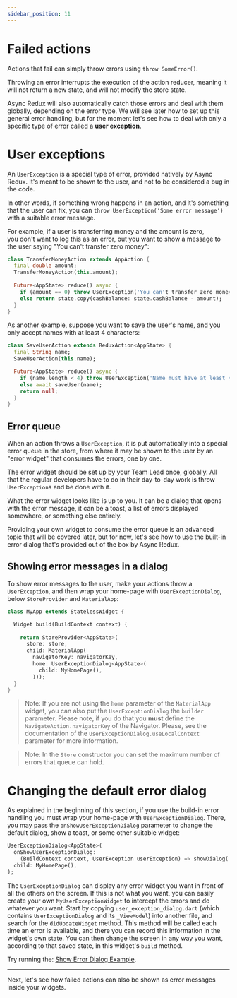 ```yaml
---
sidebar_position: 11
---
```


# Failed actions

Actions that fail can simply throw errors using `throw SomeError()`.

Throwing an error interrupts the execution of the action reducer,
meaning it will not return a new state, and will not modify the store state.

Async Redux will also automatically catch those errors and deal with them globally,
depending on the error type. We will see later how to set up this general error handling,
but for the moment let's see how to deal with only a specific type of error called
a **user exception**.

# User exceptions

An `UserException` is a special type of error, provided natively by Async Redux.
It's meant to be shown to the user, and not to be considered a bug in the code.

In other words, if something wrong happens in an action, and it's something that the user can fix,
you can `throw UserException('Some error message')` with a suitable error message.

For example, if a user is transferring money and the amount is zero,   
you don't want to log this as an error, but you want to show a message to the user
saying "You can't transfer zero money":

```dart
class TransferMoneyAction extends AppAction {
  final double amount;
  TransferMoneyAction(this.amount);
  
  Future<AppState> reduce() async {
    if (amount == 0) throw UserException('You can't transfer zero money.');
    else return state.copy(cashBalance: state.cashBalance - amount);
  }
}
```

As another example, suppose you want to save the user's name, and you only accept names with at
least 4 characters:

```dart
class SaveUserAction extends ReduxAction<AppState> {
  final String name;
  SaveUserAction(this.name);

  Future<AppState> reduce() async {
    if (name.length < 4) throw UserException('Name must have at least 4 letters.'));
    else await saveUser(name);
    return null;
  }
}
```

## Error queue

When an action throws a `UserException`, it is put automatically into a special error queue
in the store, from where it may be shown to the user by an "error widget" that consumes the errors,
one by one.

The error widget should be set up by your Team Lead once, globally.
All that the regular developers have to do in their day-to-day work is throw `UserException`s and
be done with it.

What the error widget looks like is up to you. It can be a dialog that opens with the error message,
it can be a toast, a list of errors displayed somewhere, or something else entirely.

Providing your own widget to consume the error queue is an advanced topic that will be covered
later, but for now, let's see how to use the built-in error dialog that's provided out of the box
by Async Redux.

## Showing error messages in a dialog

To show error messages to the user, make your actions throw a `UserException`, and then wrap your
home-page with `UserExceptionDialog`, below `StoreProvider` and `MaterialApp`:

```dart
class MyApp extends StatelessWidget {

  Widget build(BuildContext context) {
  
    return StoreProvider<AppState>(
      store: store,
      child: MaterialApp(
        navigatorKey: navigatorKey,
        home: UserExceptionDialog<AppState>(
          child: MyHomePage(),
        )));
  }  
}
```

> Note: If you are not using the `home` parameter of the `MaterialApp` widget, you can also put
> the `UserExceptionDialog` the `builder` parameter. Please note, if you do that you **must**
> define the `NavigateAction.navigatorKey` of the Navigator. Please, see the documentation of
> the `UserExceptionDialog.useLocalContext` parameter for more information.

> Note: In the `Store` constructor you can set the maximum number of errors that queue can hold.

# Changing the default error dialog

As explained in the beginning of this section, if you use the build-in error handling you must wrap
your home-page with `UserExceptionDialog`. There, you may pass the `onShowUserExceptionDialog`
parameter to change the default dialog, show a toast, or some other suitable widget:

```dart
UserExceptionDialog<AppState>(  
  onShowUserExceptionDialog:
    (BuildContext context, UserException userException) => showDialog(...),
  child: MyHomePage(),  
);
``` 

The `UserExceptionDialog` can display any error widget you want in front of all the others
on the screen. If this is not what you want, you can easily create your
own `MyUserExceptionWidget` to intercept the errors and do whatever you want. Start by
copying `user_exception_dialog.dart` (which contains `UserExceptionDialog` and its `_ViewModel`)
into another file, and search for the `didUpdateWidget` method. This method will be called each
time an error is available, and there you can record this information in the widget's own state.
You can then change the screen in any way you want, according to that saved state, in this
widget's `build` method.

Try running
the: <a href="https://github.com/marcglasberg/async_redux/blob/master/example/lib/main_show_error_dialog.dart">
Show Error Dialog Example</a>.

<hr></hr>

Next, let's see how failed actions can also be shown as error messages inside your widgets. 
